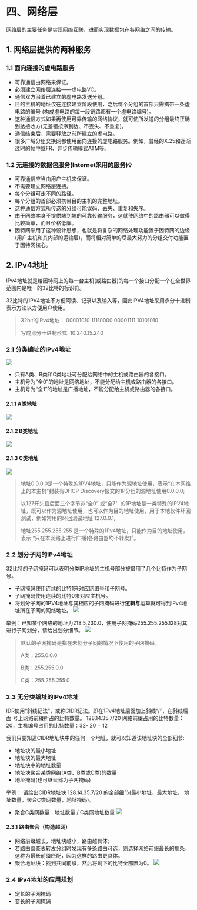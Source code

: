 # 四、网络层
网络层的主要任务是实现网络互联，进而实现数据包在各网络之间的传输。

## 1. 网络层提供的两种服务
### 1.1 面向连接的虚电路服务
- 可靠通信由网络来保证。
- 必须建立网络层连接——虚电路VC。
- 通信双方沿着已建立的虚电路发送分组。
- 目的主机的地址仅在连接建立阶段使用，之后每个分组的首部只需携带一条虛电路的编号 (构成虛电路的每一段链路都有一个虛电路编号)。
- 这种通信方式如果再使用可靠传输的网络协议，就可使所发送的分组最终正确到达接收方(无差错按序到达、不丟失、不重复)。
- 通信结束后，需要释放之前所建立的虚电路。
- 很多广域分组交换网都使用面向连接的虚电路服务。例如，普经的X.25和逐渐过时的帧中继FR、异步传输模式ATM等。

### 1.2 无连接的数据包服务(Internet采用的服务)&#x1F4A1;
- 可靠通信应当由用户主机来保证。
- 不需要建立网络层连接。
- 每个分组可走不同的路径。
- 每个分组的首部必须携带目的主机的完整地址。
- 这种通信方式所传送的分组可能误码、丟失、重复和失序。
- 由于网络本身不提供端到端的可靠传输服务，这就使网络中的路由器可以做得比较简单，而且价格低廉。
- 因特网采用了这种设计思想，也就是将复杂的网络处理功能置于因特网的边缘 (用户主机和其内部的运输层)，而将相对简单的尽最大努力的分组交付功能置于因特网核心。

## 2. IPv4地址
IPv4地址就是给因特网上的每一台主机(或路由器)的每一个接口分配一个在全世界范围内是唯一的32比特的标识符。

32比特的1PV4地址不方便阿读、记录以及输入等，因此IPV4地址采用点分十进制表示方法以方便用户使用。
> 32bit的IPv4地址：   00001010 11110000 00001111 10101010
> 
> 写成点分十进制形式:    10.240.15.240

### 2.1 分类编址的IPv4地址
![](https://rqm-1310837901.cos.ap-guangzhou.myqcloud.com/uPic/image-20230814114534775.png)
- 只有A类、B类和C类地址可分配给网络中的主机或路由器的各接口。
- 主机号为“全0”的地址是网络地址，不能分配给主机或路由器的各接口。
- 主机号为“全1”的地址是广播地址，不能分配给主机或路由器的各接口。

#### 2.1.1 A类地址
![](https://rqm-1310837901.cos.ap-guangzhou.myqcloud.com/uPic/image-20230814140606989.png)

#### 2.1.2 B类地址
![](https://rqm-1310837901.cos.ap-guangzhou.myqcloud.com/uPic/image-20230814141742625.png)

#### 2.1.3 C类地址
![](https://rqm-1310837901.cos.ap-guangzhou.myqcloud.com/uPic/image-20230814141645787.png)

> 地址0.0.0.0是一个特殊的1PV4地址，只能作为源地址使用，表示“在本网络上的本主机”封装有DHCP Discovery报文的1P分组的源地址使用0.0.0.0;
> 
> 以127开头且后面三个字节非“全0” 或“全7〞的1P地址是一类特殊的IPV4地 址，既可以作为源地址使用，也可以作为目的地址使用，用于本地软件环回测试，例如常用的环回测试地址 127.0.0.1;
> 
> 地址255.255.255.255 是一个特殊的1Pv4地址，只能作为目的地址使用，表示 “只在本网络上进行广播(各路由器均不转发)〞。

### 2.2 划分子网的IPv4地址
32比特的子网掩码可以表明分类IP地址的主机号部分被借用了几个比特作为子网号。
- 子网掩码使用连续的比特1来对应网络号和子网号。
- 子网掩码使用连续的比特0来对应主机号。
- 将划分子网的1PV4地址与其相应的子网掩码进行**逻辑与**运算就可得到IPv4地址所在子网的网络地址。
![](https://rqm-1310837901.cos.ap-guangzhou.myqcloud.com/uPic/image-20230814151453510.png)

举例：已知某个网络的地址为218.5.230.0，使用子网掩码255.255.255.128对其进行子网划分，请给出划分细节。
![](https://rqm-1310837901.cos.ap-guangzhou.myqcloud.com/uPic/image-20230814152205639.png)

> 默认的子网掩码是指在未划分子网的情况下使用的子网掩码。
>
> A类：255.0.0.0 
> 
> B类：255.255.0.0  
> 
> C类：255.255.255.0

### 2.3 无分类编址的IPv4地址
IDR使用“斜线记法”，或称CIDR记法。即在1Pv4地址后面加上斜线“/〞，在斜线后面 号上网络前綴所占的比特数量。
128.14.35.7/20 网络前缀占用的比特数量：20，主机编号占用的比特数量：32- 20 = 12

我们只要知道CIDR地址块中的任何一个地址，就可以知道该地址块的全部细节:
- 地址块的最小地址
- 地址块的最大地址
- 地址块中的地址数量
- 地址块聚合某类网络(A类、B类或C类)的数量 
- 地址掩码(也可继续称为子网掩码)

举例： 请给出CIDR地址块 128.14.35.7/20 的全部细节(最小地址，最大地址， 地址数量，聚合C类网数量，地址掩码)。
- 聚合C类网数量：地址数量 / C类网地址数量
![](https://rqm-1310837901.cos.ap-guangzhou.myqcloud.com/uPic/image-20230814161304539.png)

#### 2.3.1 路由聚合（构造超网）
- 网络前缀越长，地址块越小，路由越具体;
- 若路由器查表转发分组时发现有多条路由可选，则选择网络前缀最长的那条，这称为最长前缀匹配，因为这样的路由更具体。
- 聚合地址块：找到共同前缀，然后将剩下的比特全部置为0。
![](https://rqm-1310837901.cos.ap-guangzhou.myqcloud.com/uPic/image-20230814161939964.png)

### 2.4 IPv4地址的应用规划
- 定长的子网掩码
- 变长的子网掩码

